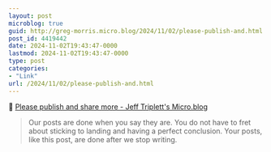 ```yaml
---
layout: post
microblog: true
guid: http://greg-morris.micro.blog/2024/11/02/please-publish-and.html
post_id: 4419442
date: 2024-11-02T19:43:47-0000
lastmod: 2024-11-02T19:43:47-0000
type: post
categories:
- "Link"
url: /2024/11/02/please-publish-and.html
---
```

🔗 [Please publish and share more - Jeff Triplett's Micro.blog](https://micro.webology.dev/2024/11/02/please-publish-and.html)

> Our posts are done when you say they are. You do not have to fret about sticking to landing and having a perfect conclusion. Your posts, like this post, are done after we stop writing.
